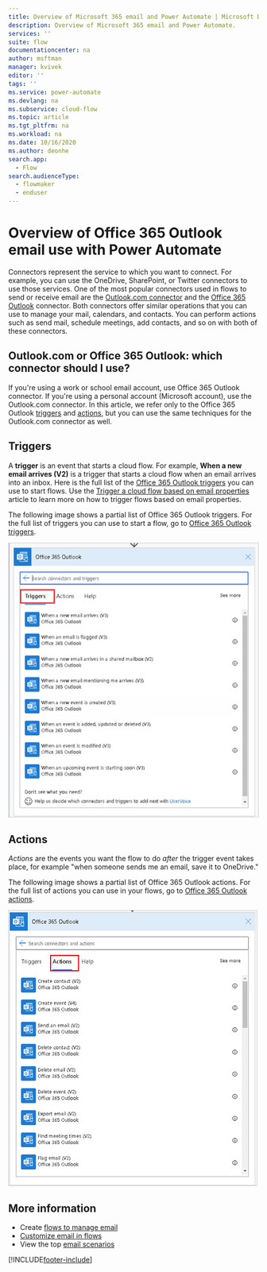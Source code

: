 ```yaml
---
title: Overview of Microsoft 365 email and Power Automate | Microsoft Docs
description: Overview of Microsoft 365 email and Power Automate.
services: ''
suite: flow
documentationcenter: na
author: msftman
manager: kvivek
editor: ''
tags: ''
ms.service: power-automate
ms.devlang: na
ms.subservice: cloud-flow
ms.topic: article
ms.tgt_pltfrm: na
ms.workload: na
ms.date: 10/16/2020
ms.author: deonhe
search.app: 
  - Flow
search.audienceType: 
  - flowmaker
  - enduser
---
```

# Overview of Office 365 Outlook email use with Power Automate
<!--note from editor: Not Microsoft 365 Outlook? I can't say which is correct, I'm sorry, but I imagine it ought to match the name in email-triggers.md? Unless it doesn't have to.-->
Connectors represent the service to which you want to connect. For example, you can use the OneDrive, SharePoint, or Twitter connectors to use those services. One of the most popular connectors used in flows to send or receive email are the [Outlook.com connector](/connectors/outlook/) and the [Office 365 Outlook](/connectors/office365/#connector-in-depth) connector. Both connectors offer similar operations that you can use to manage your mail, calendars, and contacts. You can perform actions such as send mail, schedule meetings, add contacts, and so on with both of these connectors.

## Outlook.com or Office 365 Outlook: which connector should I use?

If you're using a work or school email account, use Office 365 Outlook connector. If you're using a personal account (Microsoft account), use the Outlook.com connector. In this article, we refer only to the Office 365 Outlook [triggers](/connectors/office365/#triggers) and [actions](/connectors/office365/#actions), but you can use the same techniques for the Outlook.com connector as well.

## Triggers

A **trigger** is an event that starts a cloud flow. For example, **When a new email arrives (V2)** is a trigger that starts a cloud flow when an email arrives into an inbox. Here is the full list of the [Office 365 Outlook triggers](/connectors/office365/#triggers) you can use to start flows. Use the [Trigger a cloud flow based on email properties](./email-triggers.md) article to learn more on how to trigger flows based on email properties.

The following image shows a partial list of Office 365 Outlook triggers. For the full list of triggers you can use to start a flow, go to [Office 365 Outlook triggers](/connectors/office365/#triggers).

![A screenshot of some of the Office 365 Outlook triggers](./media/email/email-triggers.png)

## Actions

*Actions* are the events you want the flow to do *after* the trigger event takes place, for example "when someone sends me an email, save it to OneDrive."

The following image shows a partial list of Office 365 Outlook actions. For the full list of actions you can use in your flows, go to [Office 365 Outlook actions](/connectors/office365/#actions).

![A screenshot of some of the Office 365 Outlook actions](./media/email/email-actions.png)

## More information

- Create [flows to manage email](create-email-flows.md)
- [Customize email in flows](email-customization.md)
- View the top [email scenarios](email-top-scenarios.md)


[!INCLUDE[footer-include](includes/footer-banner.md)]